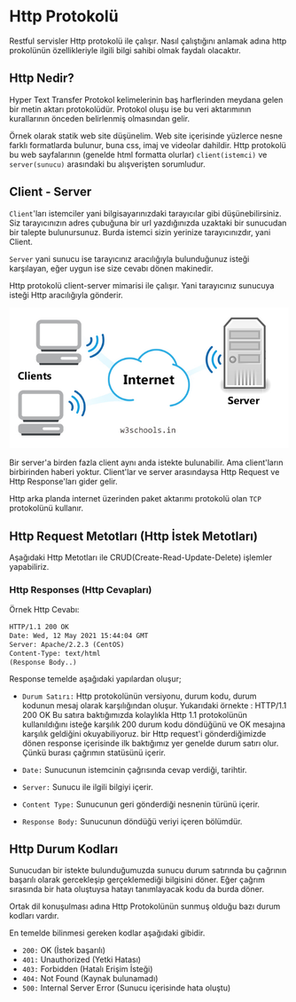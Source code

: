 # Http Protokolü

Restful servisler Http protokolü ile çalışır. Nasıl çalıştığını anlamak adına http prokolünün özellikleriyle ilgili bilgi sahibi olmak faydalı olacaktır.

## Http Nedir?

Hyper Text Transfer Protokol kelimelerinin baş harflerinden meydana gelen bir metin aktarı protokolüdür. Protokol oluşu ise bu veri aktarımının kurallarının önceden belirlenmiş olmasından gelir.

Örnek olarak statik web site düşünelim. Web site içerisinde yüzlerce nesne farklı formatlarda bulunur, buna css, imaj ve videolar dahildir. Http protokolü bu web sayfalarının (genelde html formatta olurlar) `client(istemci)` ve `server(sunucu)` arasındaki bu alışverişten sorumludur.

## Client - Server

`Client`'ları istemciler yani bilgisayarınızdaki tarayıcılar gibi düşünebilirsiniz. Siz tarayıcınızın adres çubuğuna bir url yazdığınızda uzaktaki bir sunucudan bir talepte bulunursunuz. Burda istemci sizin yerinize tarayıcınızdır, yani Client.

`Server` yani sunucu ise tarayıcınız aracılığıyla bulunduğunuz isteği karşılayan, eğer uygun ise size cevabı dönen makinedir.

Http protokolü client-server mimarisi ile çalışır. Yani tarayıcınız sunucuya isteği Http aracılığıyla gönderir.

![](https://raw.githubusercontent.com/Kodluyoruz/taskforce/main/dotnet-core/1-http-ptotokolu/figures/client-server.jpeg)

Bir server'a birden fazla client aynı anda istekte bulunabilir. Ama client'ların birbirinden haberi yoktur. Client'lar ve server arasındaysa Http Request ve Http Response'ları gider gelir.

Http arka planda internet üzerinden paket aktarımı protokolü olan `TCP` protokolünü kullanır.

## Http Request Metotları (Http İstek Metotları)

Aşağıdaki Http Metotları ile CRUD(Create-Read-Update-Delete) işlemler yapabiliriz.

### Http Responses (Http Cevapları)

Örnek Http Cevabı:

```
HTTP/1.1 200 OK
Date: Wed, 12 May 2021 15:44:04 GMT
Server: Apache/2.2.3 (CentOS)
Content-Type: text/html
(Response Body..)
```

Response temelde aşağıdaki yapılardan oluşur;


* `Durum Satırı:` Http protokolünün versiyonu, durum kodu, durum kodunun mesaj olarak karşılığından oluşur. Yukarıdaki örnekte : HTTP/1.1 200 OK Bu satıra baktığımızda kolaylıkla Http 1.1 protokolünün kullanıldığını isteğe karşılık 200 durum kodu döndüğünü ve OK mesajına karşılık geldiğini okuyabiliyoruz. bir Http request'i gönderdiğimizde dönen response içerisinde ilk baktığımız yer genelde durum satırı olur. Çünkü burası çağrımın statüsünü içerir.

* `Date:` Sunucunun istemcinin çağrısında cevap verdiği, tarihtir.

* `Server:` Sunucu ile ilgili bilgiyi içerir.

* `Content Type:` Sunucunun geri gönderdiği nesnenin türünü içerir.

* `Response Body:` Sunucunun döndüğü veriyi içeren bölümdür.

## Http Durum Kodları

Sunucudan bir istekte bulunduğumuzda sunucu durum satırında bu çağrının başarılı olarak gercekleşip gerçeklemediği bilgisini döner. Eğer çağrım sırasında bir hata oluştuysa hatayı tanımlayacak kodu da burda döner.

Ortak dil konuşulması adına Http Protokolünün sunmuş olduğu bazı durum kodları vardır.

En temelde bilinmesi gereken kodlar aşağıdaki gibidir.

* `200:` OK (İstek başarılı)
* `401:` Unauthorized (Yetki Hatası)
* `403:` Forbidden (Hatalı Erişim İsteği)
* `404:` Not Found (Kaynak bulunamadı)
* `500:` Internal Server Error (Sunucu içerisinde hata oluştu)

